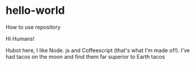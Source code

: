 # hello-world
How to use repository

Hi Humans!

Hubot here, I like Node. js and Coffeescript (that's what I'm made of!).
I've had tacos on the moon and find them far superior to Earth tacos

